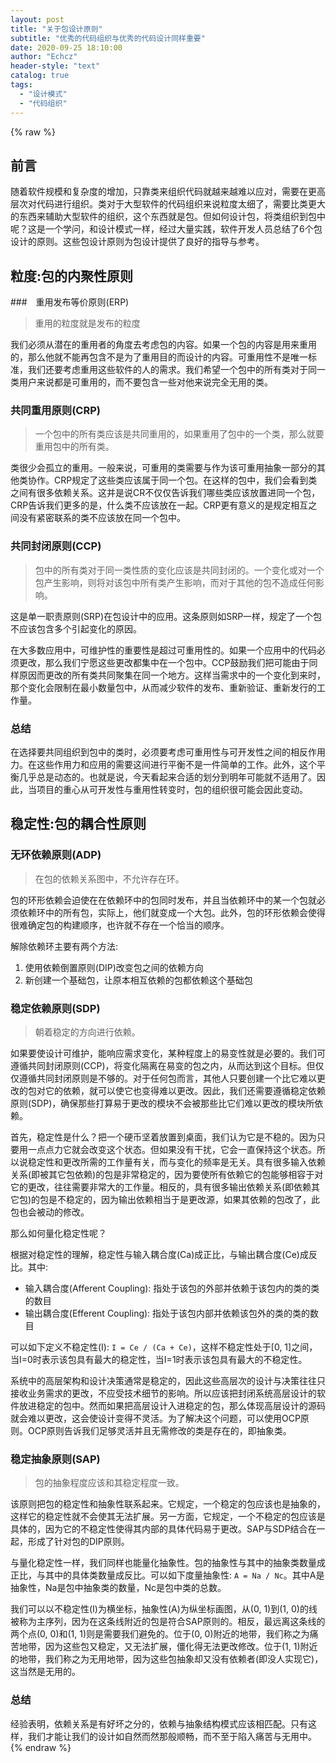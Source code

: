 ```yaml
---
layout: post
title: "关于包设计原则"
subtitle: "优秀的代码组织与优秀的代码设计同样重要"
date: 2020-09-25 18:10:00
author: "Echcz"
header-style: "text"
catalog: true
tags:
  - "设计模式"
  - "代码组织"
---
```

{% raw %}
## 前言

随着软件规模和复杂度的增加，只靠类来组织代码就越来越难以应对，需要在更高层次对代码进行组织。类对于大型软件的代码组织来说粒度太细了，需要比类更大的东西来辅助大型软件的组织，这个东西就是包。但如何设计包，将类组织到包中呢？这是一个学问，和设计模式一样，经过大量实践，软件开发人员总结了6个包设计的原则。这些包设计原则为包设计提供了良好的指导与参考。

## 粒度:包的内聚性原则

###　重用发布等价原则(ERP)

> 重用的粒度就是发布的粒度

我们必须从潜在的重用者的角度去考虑包的内容。如果一个包的内容是用来重用的，那么他就不能再包含不是为了重用目的而设计的内容。可重用性不是唯一标准，我们还要考虑重用这些软件的人的需求。我们希望一个包中的所有类对于同一类用户来说都是可重用的，而不要包含一些对他来说完全无用的类。

### 共同重用原则(CRP)

> 一个包中的所有类应该是共同重用的，如果重用了包中的一个类，那么就要重用包中的所有类。

类很少会孤立的重用。一般来说，可重用的类需要与作为该可重用抽象一部分的其他类协作。CRP规定了这些类应该属于同一个包。在这样的包中，我们会看到类之间有很多依赖关系。这并是说CR不仅仅告诉我们哪些类应该放置进同一个包，CRP告诉我们更多的是，什么类不应该放在一起。CRP更有意义的是规定相互之间没有紧密联系的类不应该放在同一个包中。

### 共同封闭原则(CCP)

> 包中的所有类对于同一类性质的变化应该是共同封闭的。一个变化或对一个包产生影响，则将对该包中所有类产生影响，而对于其他的包不造成任何影响。

这是单一职责原则(SRP)在包设计中的应用。这条原则如SRP一样，规定了一个包不应该包含多个引起变化的原因。

在大多数应用中，可维护性的重要性是超过可重用性的。如果一个应用中的代码必须更改，那么我们宁愿这些更改都集中在一个包中。CCP鼓励我们把可能由于同样原因而更改的所有类共同聚集在同一个地方。这样当需求中的一个变化到来时，那个变化会限制在最小数量包中，从而减少软件的发布、重新验证、重新发行的工作量。

### 总结

在选择要共同组织到包中的类时，必须要考虑可重用性与可开发性之间的相反作用力。在这些作用力和应用的需要这间进行平衡不是一件简单的工作。此外，这个平衡几乎总是动态的。也就是说，今天看起来合适的划分到明年可能就不适用了。因此，当项目的重心从可开发性与重用性转变时，包的组织很可能会因此变动。

## 稳定性:包的耦合性原则

### 无环依赖原则(ADP)

> 在包的依赖关系图中，不允许存在环。

包的环形依赖会迫使在在依赖环中的包同时发布，并且当依赖环中的某一个包就必须依赖环中的所有包，实际上，他们就变成一个大包。此外，包的环形依赖会使得很难确定包的构建顺序，也许就不存在一个恰当的顺序。

解除依赖环主要有两个方法:

1. 使用依赖倒置原则(DIP)改变包之间的依赖方向
2. 新创建一个基础包，让原本相互依赖的包都依赖这个基础包

### 稳定依赖原则(SDP)

> 朝着稳定的方向进行依赖。

如果要使设计可维护，能响应需求变化，某种程度上的易变性就是必要的。我们可遵循共同封闭原则(CCP)，将变化隔离在易变的包之内，从而达到这个目标。但仅仅遵循共同封闭原则是不够的。对于任何包而言，其他人只要创建一个比它难以更改的包对它的依赖，就可以使它也变得难以更改。因此，我们还需要遵循稳定依赖原则(SDP)，确保那些打算易于更改的模块不会被那些比它们难以更改的模块所依赖。

首先，稳定性是什么？把一个硬币坚着放置到桌面，我们认为它是不稳的。因为只要用一点点力它就会改变这个状态。但如果没有干扰，它会一直保持这个状态。所以说稳定性和更改所需的工作量有关，而与变化的频率是无关。具有很多输入依赖关系(即被其它包依赖)的包是非常稳定的，因为要使所有依赖它的包能够相容于对它的更改，往往需要非常大的工作量。相反的，具有很多输出依赖关系(即依赖其它包)的包是不稳定的，因为输出依赖相当于是更改源，如果其依赖的包改了，此包也会被动的修改。

那么如何量化稳定性呢？

根据对稳定性的理解，稳定性与输入耦合度(Ca)成正比，与输出耦合度(Ce)成反比。其中:

* 输入耦合度(Afferent Coupling): 指处于该包的外部并依赖于该包内的类的类的数目
* 输出耦合度(Efferent Coupling): 指处于该包内部并依赖该包外的类的类的数目

可以如下定义不稳定性(I): `I = Ce / (Ca + Ce)`，这样不稳定性处于[0, 1]之间，当I=0时表示该包具有最大的稳定性，当I=1时表示该包具有最大的不稳定性。

系统中的高层架构和设计决策通常是稳定的，因此这些高层次的设计与决策往往只接收业务需求的更改，不应受技术细节的影响。所以应该把封闭系统高层设计的软件放进稳定的包中。然而如果把高层设计入进稳定的包，那么体现高层设计的源码就会难以更改，这会使设计变得不灵活。为了解决这个问题，可以使用OCP原则。OCP原则告诉我们足够灵活并且无需修改的类是存在的，即抽象类。

### 稳定抽象原则(SAP)

> 包的抽象程度应该和其稳定程度一致。

该原则把包的稳定性和抽象性联系起来。它规定，一个稳定的包应该也是抽象的，这样它的稳定性就不会使其无法扩展。另一方面，它规定，一个不稳定的包应该是具体的，因为它的不稳定性使得其内部的具体代码易于更改。SAP与SDP结合在一起，形成了针对包的DIP原则。

与量化稳定性一样，我们同样也能量化抽象性。包的抽象性与其中的抽象类数量成正比，与其中的具体类数量成反比。可以如下度量抽象性: `A = Na / Nc`。其中A是抽象性，Na是包中抽象类的数量，Nc是包中类的总数。

我们可以以不稳定性(I)为横坐标，抽象性(A)为纵坐标画图，从(0, 1)到(1, 0)的线被称为主序列，因为在这条线附近的包是符合SAP原则的。相反，最远离这条线的两个点(0, 0)和(1, 1)则是需要我们避免的。位于(0, 0)附近的地带，我们称之为痛苦地带，因为这些包又稳定，又无法扩展，僵化得无法更改修改。位于(1, 1)附近的地带，我们称之为无用地带，因为这些包抽象却又没有依赖者(即没人实现它)，这当然是无用的。

### 总结

经验表明，依赖关系是有好坏之分的，依赖与抽象结构模式应该相匹配。只有这样，我们才能让我们的设计如自然而然那般顺畅，而不至于陷入痛苦与无用中。
{% endraw %}